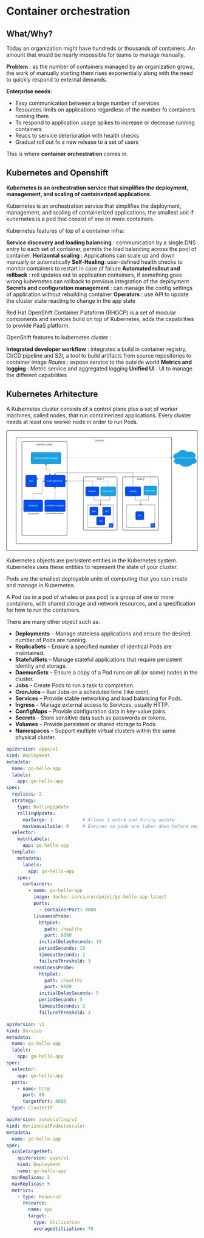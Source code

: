 # Container orchestration

## What/Why?

Today an organization might have hundreds or thousands of containers. An amount that would be nearly impossible for teams to manage manually. 

**Problem** : as the number of containers managed by an organization grows, the work of manually starting them rises exponentially along with the need to quickly respond to external demands.

**Enterprise needs**:

* Easy communication between a large number of services
* Resources limits on applications regardless of the number fo containers running them
* To respond to application usage spikes to increase or decrease running containers
* Reacs to service deterioration with health checks
* Gradual roll out fo a new release to a set of users

This is where **container orchestration** comes in.

## Kubernetes and Openshift

**Kubernetes is an orchestration service that simplifies the deployment, management, and scaling of containerized applications.**

Kubernetes is an orchestration service that simplifies the deployment, management, and scaling of containerized applications, the smallest unit if kunernetes is a pod that consist of one or more containers.

Kubernetes features of top of a container infra:

**Service discovery and loading balancing** : communication by a single DNS entry to each set of container, permits the load balancing across the pool of container.
**Horizontal scaling** : Applications can scale up and down manually or automatically
**Self-Healing**: user-defined health checks to monitor containers to restart in case of failure
**Automated rollout and rollback** : roll updates out to application containers, if something goes wrong kubernetes can rollback to previous integration of the deployment
**Secrets and configuration management** : can manage the config settings of application without rebuilding container
**Operators** : use API to update the cluster state reacting to change in the app state

Red Hat OpenShift Container Plataform (RHOCP) is a set of modular components and services build on top of Kubernetes, adds the capabilities to provide PaaS platform.

OpenShift features to kubernetes cluster :

**Integrated developer workflow** : integrates a build in container registry, CI/CD pipeline and S2I, a tool to build artifacts from source repositories to container image
*Routes* : expose service to the outside world
**Metrics and logging** : Metric service and aggregated logging
**Unified UI** : UI to manage the different capabilities


## Kubernetes Arhitecture

A Kubernetes cluster consists of a control plane plus a set of worker machines, called nodes, that run containerized applications. Every cluster needs at least one worker node in order to run Pods.

![Kubernetes cluster arhitecture](../_img/kubernetes-cluster-architecture.svg "Kubernetes cluster arhitecture")

Kubernetes objects are persistent entities in the Kubernetes system. Kubernetes uses these entities to represent the state of your cluster.

Pods are the smallest deployable units of computing that you can create and manage in Kubernetes.

A Pod (as in a pod of whales or pea pod) is a group of one or more containers, with shared storage and network resources, and a specification for how to run the containers.

There are many other object such as:

*	**Deployments** – Manage stateless applications and ensure the desired number of Pods are running.
*	**ReplicaSets** – Ensure a specified number of identical Pods are maintained.
*	**StatefulSets** – Manage stateful applications that require persistent identity and storage.
*	**DaemonSets** – Ensure a copy of a Pod runs on all (or some) nodes in the cluster.
*	**Jobs** – Create Pods to run a task to completion.
*	**CronJobs** – Run Jobs on a scheduled time (like cron).
*	**Services** – Provide stable networking and load balancing for Pods.
*	**Ingress** – Manage external access to Services, usually HTTP.
*	**ConfigMaps** – Provide configuration data in key-value pairs.
*	**Secrets** – Store sensitive data such as passwords or tokens.
*	**Volumes** – Provide persistent or shared storage to Pods.
*	**Namespaces** – Support multiple virtual clusters within the same physical cluster.


```yaml
apiVersion: apps/v1
kind: Deployment
metadata:
  name: go-hello-app
  labels:
    app: go-hello-app
spec:
  replicas: 2
  strategy:
    type: RollingUpdate
    rollingUpdate:
      maxSurge: 1           # Allows 1 extra pod during update
      maxUnavailable: 0     # Ensures no pods are taken down before new ones are ready
  selector:
    matchLabels:
      app: go-hello-app
  template:
    metadata:
      labels:
        app: go-hello-app
    spec:
      containers:
        - name: go-hello-app
          image: docker.io/ciucurdaniel/go-hello-app:latest
          ports:
            - containerPort: 8080
          livenessProbe:
            httpGet:
              path: /healthz
              port: 8080
            initialDelaySeconds: 10
            periodSeconds: 10
            timeoutSeconds: 2
            failureThreshold: 3
          readinessProbe:
            httpGet:
              path: /healthz
              port: 8080
            initialDelaySeconds: 5
            periodSeconds: 5
            timeoutSeconds: 2
            failureThreshold: 3
```


```yaml
apiVersion: v1
kind: Service
metadata:
  name: go-hello-app
  labels:
    app: go-hello-app
spec:
  selector:
    app: go-hello-app
  ports:
    - name: http
      port: 80
      targetPort: 8080
  type: ClusterIP
```

```yaml
apiVersion: autoscaling/v2
kind: HorizontalPodAutoscaler
metadata:
  name: go-hello-app
spec:
  scaleTargetRef:
    apiVersion: apps/v1
    kind: Deployment
    name: go-hello-app
  minReplicas: 2
  maxReplicas: 5
  metrics:
    - type: Resource
      resource:
        name: cpu
        target:
          type: Utilization
          averageUtilization: 70
```